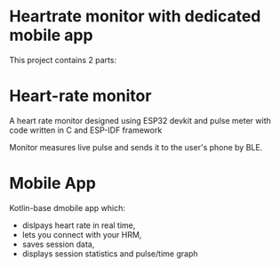 # Heartrate monitor with dedicated mobile app
This project contains 2 parts:
# Heart-rate monitor
A heart rate monitor designed using ESP32 devkit and pulse meter with code written in C and ESP-IDF framework

Monitor measures live pulse and sends it to the user's phone by BLE.

# Mobile App
Kotlin-base dmobile app which:
- dislpays heart rate in real time,
- lets you connect with your HRM,
- saves session data,
- displays session statistics and pulse/time graph
